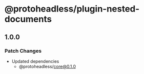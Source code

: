 # @protoheadless/plugin-nested-documents

## 1.0.0

### Patch Changes

- Updated dependencies
  - @protoheadless/core@0.1.0
